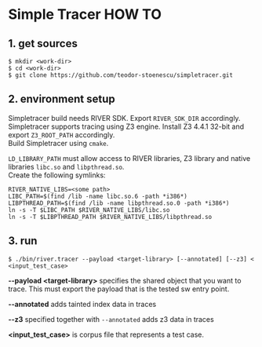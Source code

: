 # Simple Tracer HOW TO

## 1. get sources

```
$ mkdir <work-dir>
$ cd <work-dir>
$ git clone https://github.com/teodor-stoenescu/simpletracer.git
```
## 2. environment setup

Simpletracer build needs RIVER SDK. Export `RIVER_SDK_DIR` accordingly.  
Simpletracer supports tracing using Z3 engine. Install Z3 4.4.1 32-bit
and export `Z3_ROOT_PATH` accordingly.  
Build Simpletracer using `cmake`.

`LD_LIBRARY_PATH` must allow access to RIVER libraries, Z3 library and
native libraries `libc.so` and `libpthread.so`.  
Create the following symlinks:
```
RIVER_NATIVE_LIBS=<some path>
LIBC_PATH=$(find /lib -name libc.so.6 -path *i386*)
LIBPTHREAD_PATH=$(find /lib -name libpthread.so.0 -path *i386*)
ln -s -T $LIBC_PATH $RIVER_NATIVE_LIBS/libc.so
ln -s -T $LIBPTHREAD_PATH $RIVER_NATIVE_LIBS/libpthread.so
```

## 3. run
```
$ ./bin/river.tracer --payload <target-library> [--annotated] [--z3] < <input_test_case>
```
**--payload \<target-library\>** specifies the shared object that you want to trace. This must export the payload that is the tested sw entry point.

**--annotated** adds tainted index data in traces

**--z3** specified together with `--annotated` adds z3 data in traces

**\<input_test_case\>** is corpus file that represents a test case.
